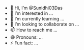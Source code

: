 - 👋 Hi, I’m @Sunidhi03Das
- 👀 I’m interested in ...
- 🌱 I’m currently learning ...
- 💞️ I’m looking to collaborate on ...
- 📫 How to reach me ...
- 😄 Pronouns: ...
- ⚡ Fun fact: ...

<!---
Sunidhi03Das/Sunidhi03Das is a ✨ special ✨ repository because its `README.md` (this file) appears on your GitHub profile.
You can click the Preview link to take a look at your changes.
--->

